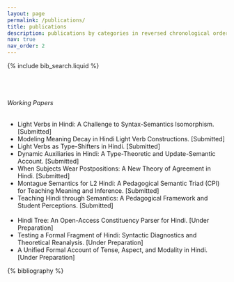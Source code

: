```yaml
---
layout: page
permalink: /publications/
title: publications
description: publications by categories in reversed chronological order.
nav: true
nav_order: 2
---
```



<!-- Bibsearch Feature -->
{% include bib_search.liquid %}

<!-- Space for clarity -->
<br><br>

<!-- Working Papers Section -->
###### Working Papers

<ul>
  <li>Light Verbs in Hindi: A Challenge to Syntax-Semantics Isomorphism. [Submitted]</li>
  <li>Modeling Meaning Decay in Hindi Light Verb Constructions. [Submitted]</li>
  <li>Light Verbs as Type-Shifters in Hindi. [Submitted]</li>
  <li>Dynamic Auxiliaries in Hindi: A Type-Theoretic and Update-Semantic Account. [Submitted]</li>
  <li>When Subjects Wear Postpositions: A New Theory of Agreement in Hindi. [Submitted]</li>
  <li>Montague Semantics for L2 Hindi: A Pedagogical Semantic Triad (CPI) for Teaching Meaning and Inference. [Submitted]</li>
  <li>Teaching Hindi through Semantics: A Pedagogical Framework and Student Perceptions. [Submitted]</li>
  
  <br>
  <li>Hindi Tree: An Open-Access Constituency Parser for Hindi. [Under Preparation]</li>
  <li>Testing a Formal Fragment of Hindi: Syntactic Diagnostics and Theoretical Reanalysis. [Under Preparation]</li>
  <li>A Unified Formal Account of Tense, Aspect, and Modality in Hindi. [Under Preparation]</li>
</ul>


<!-- _pages/publications.md -->
<div class="publications">

{% bibliography %}

</div>



